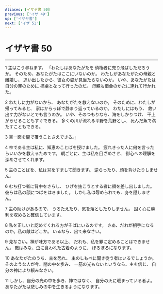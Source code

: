 ```yaml
---
Aliases: [イザヤ書 50]
previous: ['イザ 49']
up: ['イザヤ書']
next: ['イザ 51']
---
```

# イザヤ書 50

***




1 
主はこう尋ねます。 「わたしはあなたがたを 債権者に売り飛ばしただろうか。 そのため、あなたがたはここにいないのか。 わたしがあなたがたの母親と離婚し、 追い出したから、彼女の姿が見当たらないのか。 いや、あなたがたは自分の罪のために 捕虜となって行ったのだ。 母親も借金のかたに連れて行かれた。 



2 
わたしに力がないから、 あなたがたを救えないのか。 そのために、わたしが帰ってみると、 家はからっぽで静まり返っているのか。 わたしにはもう、 救い出す力がないとでも言うのか。 いや、そのつもりなら、海をしかりつけ、 干上がらせることもすぐできる。 多くの川が流れる平野を荒野とし、 死んだ魚で満たすこともできる。 



3 
空一面を闇で覆うことさえできる。」 



4 
神である主は私に、知恵のことばを授けました。 疲れきった人に何を言ったらいいかを教えるためです。 朝ごとに、主は私を目ざめさせ、 御心への理解を深めさせてくれます。 



5 
主のことばを、私は耳をすまして聞きます。 逆らったり、顔を背けたりしません。 



6 
むち打つ者に背中をさらし、 ひげを抜こうとする者に頬を差し出しました。 彼らは私の顔につばをはきました。 しかし私は辱められても、身を隠しません。 



7 
主の助けがあるので、 うろたえたり、気を落としたりしません。 固く心に勝利を収めると確信しています。 



8 
私を正しいと認めてくれる方がそばにいるのです。 さあ、だれが相手になるのか。私の敵はどこか。 いるなら、出て来なさい。 



9 
見なさい。神が味方である以上、 だれも、私を罪に定めることはできません。 敵はみな、虫に食われた古着のように、 ぼろぼろになります。 



10 
あなたがたのうち、主を恐れ、 主のしもべに聞き従う者はいるでしょうか。 そのような人が今、闇の中を歩み、 一筋の光もないというなら、主を信じ、 自分の神により頼みなさい。 



11 
しかし、自分の光の中を歩き、神ではなく、 自分の火に暖まっている者よ。 あなたがたは悲しみの中を生きるようになります。
